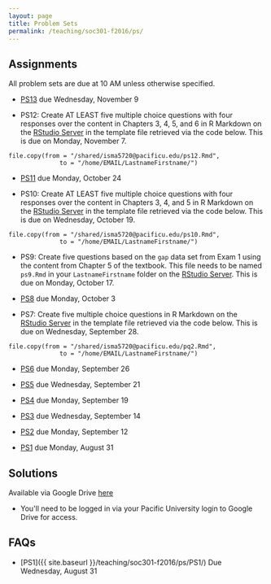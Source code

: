 ```yaml
---
layout: page
title: Problem Sets
permalink: /teaching/soc301-f2016/ps/
---
```


## Assignments

All problem sets are due at 10 AM unless otherwise specified.

- [PS13](https://goo.gl/forms/3K1qm0xrkj5kX8aK2) due Wednesday, November 9

- PS12: Create AT LEAST five multiple choice questions with four responses over the content in Chapters 3, 4, 5, and 6 in R Markdown on the [RStudio Server](http://beta.rstudio.org) in the template file retrieved via the code below.  This is due on Monday, November 7.

```
file.copy(from = "/shared/isma5720@pacificu.edu/ps12.Rmd",
              to = "/home/EMAIL/LastnameFirstname/")
```    

- [PS11](https://goo.gl/forms/1XOGt6CQhkFCRgpE2) due Monday, October 24

- PS10: Create AT LEAST five multiple choice questions with four responses over the content in Chapters 3, 4, and 5 in R Markdown on the [RStudio Server](http://beta.rstudio.org) in the template file retrieved via the code below.  This is due on Wednesday, October 19.

```
file.copy(from = "/shared/isma5720@pacificu.edu/ps10.Rmd",
              to = "/home/EMAIL/LastnameFirstname/")
```              

- PS9:  Create five questions based on the `gap` data set from Exam 1 using the content from Chapter 5 of the textbook.  This file needs to be named `ps9.Rmd` in your `LastnameFirstname` folder on the [RStudio Server](http://beta.rstudio.org).  This is due on Monday, October 17.

- [PS8](https://goo.gl/forms/LSH83PVgzY5yRfdy1) due Monday, October 3

- PS7:  Create five multiple choice questions in R Markdown on the [RStudio Server](http://beta.rstudio.org) in the template file retrieved via the code below.  This is due on Wednesday, September 28.

```
file.copy(from = "/shared/isma5720@pacificu.edu/pq2.Rmd",
              to = "/home/EMAIL/LastnameFirstname/")
```

- [PS6](https://goo.gl/forms/7gc6EJCZ6TwgT2h02) due Monday, September 26

- [PS5](https://goo.gl/forms/ZEn8SSVtExPEdK7d2) due Wednesday, September 21

- [PS4](https://goo.gl/forms/2G0yEpizdkVKUZy23) due Monday, September 19

- [PS3](https://goo.gl/forms/o7QGf58SIfGsH8jx1) due Wednesday, September 14

- [PS2](https://goo.gl/forms/zU8naLMVGPvAaP7L2) due Monday, September 12

- [PS1](https://goo.gl/forms/VnJ9Xq82ZTBvT0lo1) due Monday, August 31

## Solutions

Available via Google Drive [here](https://drive.google.com/drive/folders/0BzYa-c4YSiejOUt6NkNyS0ZlUzA?usp=sharing)
  - You'll need to be logged in via your Pacific University login to Google Drive for access.

## FAQs

- [PS1]({{ site.baseurl }}/teaching/soc301-f2016/ps/PS1/) Due Wednesday, August 31